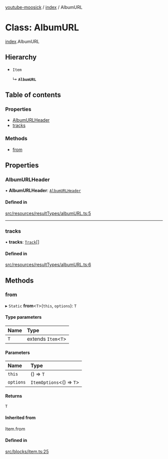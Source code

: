 [youtube-moosick](../README.md) / [index](../modules/index.md) / AlbumURL

# Class: AlbumURL

[index](../modules/index.md).AlbumURL

## Hierarchy

- `Item`

  ↳ **`AlbumURL`**

## Table of contents

### Properties

- [AlbumURLHeader](index.AlbumURL.md#albumurlheader)
- [tracks](index.AlbumURL.md#tracks)

### Methods

- [from](index.AlbumURL.md#from)

## Properties

### AlbumURLHeader

• **AlbumURLHeader**: [`AlbumURLHeader`](index.AlbumURLHeader.md)

#### Defined in

[src/resources/resultTypes/albumURL.ts:5](https://github.com/EvasiveXkiller/youtube-moosick/blob/026dabc/src/resources/resultTypes/albumURL.ts#L5)

___

### tracks

• **tracks**: [`Track`](index.Track.md)[]

#### Defined in

[src/resources/resultTypes/albumURL.ts:6](https://github.com/EvasiveXkiller/youtube-moosick/blob/026dabc/src/resources/resultTypes/albumURL.ts#L6)

## Methods

### from

▸ `Static` **from**<`T`\>(`this`, `options`): `T`

#### Type parameters

| Name | Type |
| :------ | :------ |
| `T` | extends `Item`<`T`\> |

#### Parameters

| Name | Type |
| :------ | :------ |
| `this` | () => `T` |
| `options` | `ItemOptions`<() => `T`\> |

#### Returns

`T`

#### Inherited from

Item.from

#### Defined in

[src/blocks/item.ts:25](https://github.com/EvasiveXkiller/youtube-moosick/blob/026dabc/src/blocks/item.ts#L25)
